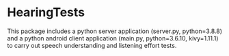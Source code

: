 # HearingTests
 This package includes a python server application (server.py, python=3.8.8) and a python android client application (main.py, python=3.6.10, kivy=1.11.1) to carry out speech understanding and listening effort tests.
